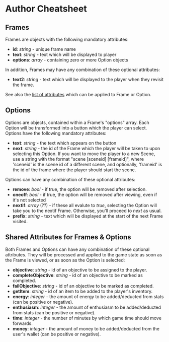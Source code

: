 # Author Cheatsheet

## Frames
Frames are objects with the following mandatory attributes:

- **id**: *string* - unique frame name
- **text**: *string* - text which will be displayed to player
- **options**: *array* - containing zero or more Option objects

In addition, Frames may have any combination of these optional attributes:

- **text2**: *string* - text which will be displayed to the player when they revisit the frame.

See also the [list of attributes](#shared-attributes-for-frames--options) which can be applied to Frame or Option.

## Options
Options are objects, contained within a Frame's "options" array. Each Option will be transformed into a button which the player can select. Options have the following mandatory attributes:

- **text**: *string* - the text which appears on the button
- **next**: *string* - the id of the Frame which the player will be taken to upon selecting this Option. If you want to move the player to a new Scene, use a string with the format "scene [sceneid] [frameid]", where 'sceneid' is the scene id of a different scene, and optionally, 'frameid' is the id of the frame where the player should start the scene.

Options can have any combination of these optional attributes:

- **remove**: *bool* - if true, the option will be removed after selection.
- **oneoff**: *bool* - if true, the option will be removed after viewing, even if it's not selected
- **nextif**: *array* (??) - if these all evalute to *true*, selecting the Option will take you to the nextif Frame. Otherwise, you'll proceed to *next* as usual.
- **prefix**: *string* - text which will be displayed at the start of the next Frame visited.

## Shared Attributes for Frames & Options
Both Frames and Options can have any combination of these optional attributes. They will be processed and applied to the game state as soon as the Frame is viewed, or as soon as the Option is selected:

- **objective**: *string* - id of an objective to be assigned to the player.
- **completeObjective**: *string* - id of an objective to be marked as completed.
- **failObjective**: *string* - id of an objective to be marked as completed.
- **getItem**: *string* - id of an item to be added to the player's inventory.
- **energy**: *integer* - the amount of energy to be added/deducted from stats (can be positive or negative).
- **enthusiasm**: *integer* - the amount of enthusiasm to be added/deducted from stats (can be positive or negative).
- **time**: *integer* - the number of minutes by which game time should move forwards.
- **money**: *integer* - the amount of money to be added/deducted from the user's wallet (can be positive or negative).
